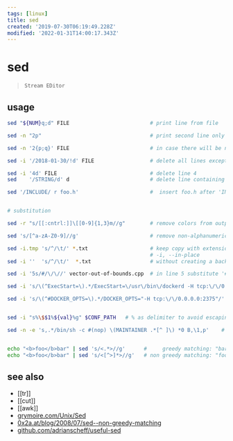 ```yaml
---
tags: [linux]
title: sed
created: '2019-07-30T06:19:49.228Z'
modified: '2022-01-31T14:00:17.343Z'
---
```


# sed

> `Stream EDitor`

## usage

```sh
sed "${NUM}q;d" FILE                          # print line from file

sed -n "2p"                                   # print second line only

sed -n '2{p;q}' FILE                          # in case there will be no more line 2 after line 2, spare pointless processing by `q`uiting after `p`rinting

sed -i '/2018-01-30/!d' FILE                  # delete all lines except ones matching pattern

sed -i '4d' FILE                              # delete line 4
sed    '/STRING/d' d                          # delete line containing STRING

sed '/INCLUDE/ r foo.h'                       #  insert foo.h after 'INCLUDE'


# substitution

sed -r "s/[[:cntrl:]]\[[0-9]{1,3}m//g"        # remove colors from output

sed 's/[^a-zA-Z0-9]//g'                       # remove non-alphanumeric characters

sed -i.tmp 's/^/\t/' *.txt                    # keep copy with extension .tmp   .. osx must provide an extension !
                                              # -i, --in-place
sed -i ''  's/^/\t/'  *.txt                   # without creating a backup, you can use

sed -i '5s/#/\/\//' vector-out-of-bounds.cpp  # in line 5 substitute '#' with '//'

sed -i 's/\(^ExecStart=\).*/ExecStart=\/usr\/bin\/dockerd -H tcp:\/\/0.0.0.0:2375/' /lib/systemd/system/docker.service

sed -i 's/\(^#DOCKER_OPTS=\).*/DOCKER_OPTS="-H tcp:\/\/0.0.0.0:2375"/' /etc/default/docker


sed -i "s%\$$1%${val}%g" $CONF_PATH   # % as delimiter to avoid escaping slashes in URLs

sed -n -e 's,.*/bin/sh -c #(nop) \(MAINTAINER .*[^ ]\) *0 B,\1,p'    # , as delimiter


echo "<b>foo</b>bar" | sed 's/<.*>//g'      #     greedy matching: "bar"
echo "<b>foo</b>bar" | sed 's/<[^>]*>//g'   # non greedy matching: "foobar"
```

## see also

- [[tr]]
- [[cut]]
- [[awk]]
- [grymoire.com/Unix/Sed](http://www.grymoire.com/Unix/Sed.html)
- [0x2a.at/blog/2008/07/sed--non-greedy-matching](https://0x2a.at/blog/2008/07/sed--non-greedy-matching/)
- [github.com/adrianscheff/useful-sed](https://github.com/adrianscheff/useful-sed)
